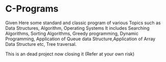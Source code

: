 # C-Programs
Given Here some standard and classic program of various Topics such as Data Structures, Algorithm, Operating Systems
It includes Searching Algorithms, Sorting Algorithms, Greedy programming, Dynamic Programming, Application of Queue data Structure,Application of Array Data Structure etc, Tree traversal.

This is an dead project now closing it (Refer at your own risk) 
